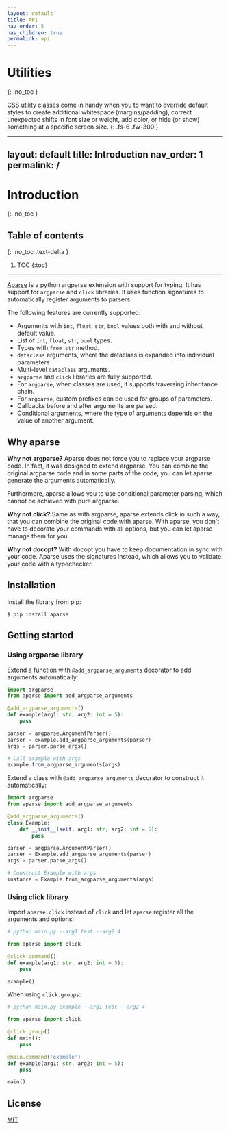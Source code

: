 ```yaml
---
layout: default
title: API
nav_order: 5
has_children: true
permalink: api
---
```


# Utilities
{: .no_toc }

CSS utility classes come in handy when you to want to override default styles to create additional whitespace (margins/padding), correct unexpected shifts in font size or weight, add color, or hide (or show) something at a specific screen size.
{: .fs-6 .fw-300 }


---
layout: default
title: Introduction
nav_order: 1
permalink: /
---
# Introduction

{: .no_toc }

## Table of contents
{: .no_toc .text-delta }

1. TOC
{:toc}

---

[Aparse](https://github.com/jkulhanek/aparse) is a python argparse extension with support for typing.
It has support for `argparse` and `click`
libraries. It uses function signatures to automatically register arguments to parsers.

The following features are currently supported:
- Arguments with `int`, `float`, `str`, `bool` values both with and without default value.
- List of `int`, `float`, `str`, `bool` types.
- Types with `from_str` method.
- `dataclass` arguments, where the dataclass is expanded into individual parameters
- Multi-level `dataclass` arguments.
- `argparse` and `click` libraries are fully supported.
- For `argparse`, when classes are used, it supports traversing inheritance chain.
- For `argparse`, custom prefixes can be used for groups of parameters.
- Callbacks before and after arguments are parsed.
- Conditional arguments, where the type of arguments depends on the value of another argument.


## Why aparse
**Why not argparse?**
Aparse does not force you to replace your argparse code. In fact, it was
designed to extend argparse. You can combine the original argparse code
and in some parts of the code, you can let aparse generate the arguments
automatically.

Furthermore, aparse allows you to use conditional parameter parsing, which
cannot be achieved with pure argparse.

**Why not click?**
Same as with argparse, aparse extends click in such a way, that you can
combine the original code with aparse. With aparse, you don't have to
decorate your commands with all options, but you can let aparse manage
them for you.

**Why not docopt?**
With docopt you have to keep documentation in sync with your code.
Aparse uses the signatures instead, which allows you to validate
your code with a typechecker.


## Installation
Install the library from pip:
```
$ pip install aparse
```

## Getting started
### Using argparse library
Extend a function with `@add_argparse_arguments` decorator to add arguments automatically:
```python
import argparse
from aparse import add_argparse_arguments

@add_argparse_arguments()
def example(arg1: str, arg2: int = 5):
    pass

parser = argparse.ArgumentParser()
parser = example.add_argparse_arguments(parser)
args = parser.parse_args()

# Call example with args
example.from_argparse_arguments(args)
```

Extend a class with `@add_argparse_arguments` decorator to construct it automatically:
```python
import argparse
from aparse import add_argparse_arguments

@add_argparse_arguments()
class Example:
    def __init__(self, arg1: str, arg2: int = 5):
        pass

parser = argparse.ArgumentParser()
parser = Example.add_argparse_arguments(parser)
args = parser.parse_args()

# Construct Example with args
instance = Example.from_argparse_arguments(args)
```

### Using click library
Import `aparse.click` instead of `click` and let `aparse` register all
the arguments and options:
```python
# python main.py --arg1 test --arg2 4

from aparse import click

@click.command()
def example(arg1: str, arg2: int = 5):
    pass

example()
```

When using `click.groups`:
```python
# python main.py example --arg1 test --arg2 4

from aparse import click

@click.group()
def main():
    pass

@main.command('example')
def example(arg1: str, arg2: int = 5):
    pass

main()
```

## License
[MIT](https://github.com/jkulhanek/aparse/blob/master/LICENSE)
